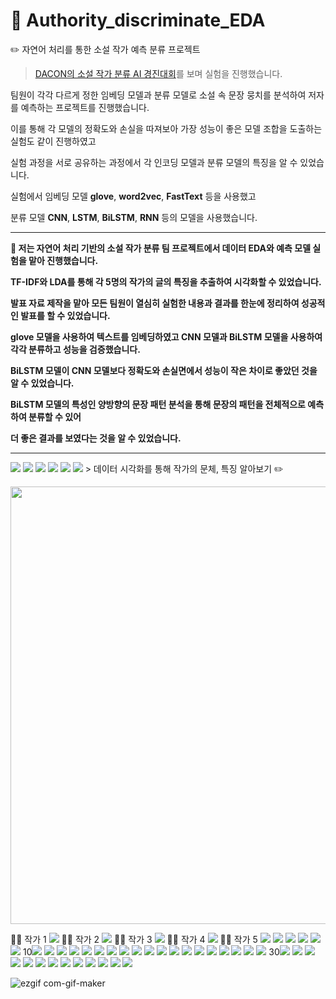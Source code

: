 # 📖 Authority_discriminate_EDA
✏️   자연어 처리를 통한 소설 작가 예측 분류 프로젝트

> [DACON의 소설 작가 분류 AI 경진대회](https://dacon.io/competitions/official/235670/overview/description)를 보며 실험을 진행했습니다.

팀원이 각각 다르게 정한 임베딩 모델과 분류 모델로 소설 속 문장 뭉치를 분석하여 저자를 예측하는 프로젝트를 진행했습니다. 

이를 통해 각 모델의 정확도와 손실을 따져보아 가장 성능이 좋은 모델 조합을 도출하는 실험도 같이 진행하였고

실험 과정을 서로 공유하는 과정에서 각 인코딩 모델과 분류 모델의 특징을 알 수 있었습니다.

실험에서 임베딩 모델 **glove**, **word2vec**, **FastText** 등을 사용했고

분류 모델 **CNN**, **LSTM**, **BiLSTM**, **RNN** 등의 모델을 사용했습니다.

----------------------------------

**📌  저는 자연어 처리 기반의 소설 작가 분류 팀 프로젝트에서 데이터 EDA와 예측 모델 실험을 맡아 진행했습니다.**

**TF-IDF와 LDA를 통해 각 5명의 작가의 글의 특징을 추출하여 시각화할 수 있었습니다.**

**발표 자료 제작을 맡아 모든 팀원이 열심히 실험한 내용과 결과를 한눈에 정리하여 성공적인 발표를 할 수 있었습니다.** 

**glove 모델을 사용하여 텍스트를 임베딩하였고 CNN 모델과 BiLSTM 모델을 사용하여 각각 분류하고 성능을 검증했습니다.**

**BiLSTM 모델이 CNN 모델보다 정확도와 손실면에서 성능이 작은 차이로 좋았던 것을 알 수 있었습니다.**

**BiLSTM 모델의 특성인 양방향의 문장 패턴 분석을 통해 문장의 패턴을 전체적으로 예측하여 분류할 수 있어**

**더 좋은 결과를 보였다는 것을 알 수 있었습니다.**

------------------------------------
<img src="https://user-images.githubusercontent.com/18055781/121135132-299cd080-c86f-11eb-9c62-6df2df432fe7.jpeg">
<img src="https://user-images.githubusercontent.com/18055781/121135159-328da200-c86f-11eb-8d9b-613c6549a584.jpeg">
<img src="https://user-images.githubusercontent.com/18055781/121135162-34576580-c86f-11eb-830d-724b1c13b680.jpeg">
<img src="https://user-images.githubusercontent.com/18055781/121135169-34effc00-c86f-11eb-9abb-b1fbf58b3b76.jpeg">
<img src="https://user-images.githubusercontent.com/18055781/121135172-35889280-c86f-11eb-8493-b14634243e3d.jpeg">
<img src="https://user-images.githubusercontent.com/18055781/121300897-61b91780-c932-11eb-8848-743c921eb831.jpeg">
> 데이터 시각화를 통해 작가의 문체, 특징 알아보기 ✏️
<p align ="center"><img src="https://user-images.githubusercontent.com/18055781/121301036-9331e300-c932-11eb-872b-838939e703c6.gif", width = "700"></p>
🧑‍🏫 작가 1
<img src="https://user-images.githubusercontent.com/18055781/121302022-04be6100-c934-11eb-94c8-8aec373561c0.png">
🧑‍🏫 작가 2
<img src="https://user-images.githubusercontent.com/18055781/121302086-1dc71200-c934-11eb-8c5d-66c7d88d1c1a.png">
🧑‍🏫 작가 3
<img src="https://user-images.githubusercontent.com/18055781/121302089-1ef83f00-c934-11eb-847e-e5eb8976ece3.png">
🧑‍🏫 작가 4
<img src="https://user-images.githubusercontent.com/18055781/121302089-1ef83f00-c934-11eb-847e-e5eb8976ece3.png"> 
🧑‍🏫 작가 5
<img src="https://user-images.githubusercontent.com/18055781/121302089-1ef83f00-c934-11eb-847e-e5eb8976ece3.png"> 

<img src="https://user-images.githubusercontent.com/18055781/121302093-20296c00-c934-11eb-8cbf-ec9634551043.png">
<img src="https://user-images.githubusercontent.com/18055781/121302097-215a9900-c934-11eb-9091-dc9012bf69fd.png">

<img src="https://user-images.githubusercontent.com/18055781/121135179-36b9bf80-c86f-11eb-970a-0566981465c9.jpeg">
<img src="https://user-images.githubusercontent.com/18055781/121135182-37525600-c86f-11eb-957c-9745c3310562.jpeg">
<img src="https://user-images.githubusercontent.com/18055781/121135184-37eaec80-c86f-11eb-9be8-5590fe2e2100.jpeg">
10<img src="https://user-images.githubusercontent.com/18055781/121135188-38838300-c86f-11eb-8efa-b0dede6d4ad4.jpeg">
<img src="https://user-images.githubusercontent.com/18055781/121135190-391c1980-c86f-11eb-8514-5e5bdd291e06.jpeg">
<img src="https://user-images.githubusercontent.com/18055781/121135193-39b4b000-c86f-11eb-840e-24e82b571b66.jpeg">
<img src="https://user-images.githubusercontent.com/18055781/121135196-3a4d4680-c86f-11eb-825c-b263ed46b2c4.jpeg">
<img src="https://user-images.githubusercontent.com/18055781/121135201-3ae5dd00-c86f-11eb-82f6-85081016e247.jpeg">
<img src="https://user-images.githubusercontent.com/18055781/121135205-3b7e7380-c86f-11eb-9168-c9d6b8f75095.jpeg">
<img src="https://user-images.githubusercontent.com/18055781/121135209-3c170a00-c86f-11eb-8aa4-3d19ca008aa0.jpeg">
<img src="https://user-images.githubusercontent.com/18055781/121135215-3cafa080-c86f-11eb-9121-2bfcff2b7441.jpeg">
<img src="https://user-images.githubusercontent.com/18055781/121135218-3d483700-c86f-11eb-9bcf-ff0883f05fa0.jpeg">
<img src="https://user-images.githubusercontent.com/18055781/121135223-3e796400-c86f-11eb-867a-acb857452427.jpeg">
<img src="https://user-images.githubusercontent.com/18055781/121135226-3f11fa80-c86f-11eb-83cb-13a515ce1b88.jpeg">
<img src="https://user-images.githubusercontent.com/18055781/121135229-3faa9100-c86f-11eb-8eb9-de66cf792058.jpeg">
<img src="https://user-images.githubusercontent.com/18055781/121135233-40432780-c86f-11eb-827b-d1c15a0c58a3.jpeg">
<img src="https://user-images.githubusercontent.com/18055781/121135235-40dbbe00-c86f-11eb-8e19-e2fb39f5bf94.jpeg">
<img src="https://user-images.githubusercontent.com/18055781/121135236-41745480-c86f-11eb-888a-8c16e96f6620.jpeg">
<img src="https://user-images.githubusercontent.com/18055781/121135240-420ceb00-c86f-11eb-9b8c-a8cf4159f581.jpeg">
<img src="https://user-images.githubusercontent.com/18055781/121135244-42a58180-c86f-11eb-8460-456079fd66a6.jpeg">
<img src="https://user-images.githubusercontent.com/18055781/121135245-433e1800-c86f-11eb-8b76-d63fbb317f4e.jpeg">
<img src="https://user-images.githubusercontent.com/18055781/121135246-433e1800-c86f-11eb-9343-e6a9e773b25c.jpeg">
30<img src="https://user-images.githubusercontent.com/18055781/121135248-43d6ae80-c86f-11eb-8d08-81a7ee55a0bd.jpeg">
<img src="https://user-images.githubusercontent.com/18055781/121135251-446f4500-c86f-11eb-888d-65ef0ba29bdc.jpeg">
<img src="https://user-images.githubusercontent.com/18055781/121135254-4507db80-c86f-11eb-993a-9a0566076ac0.jpeg">
<img src="https://user-images.githubusercontent.com/18055781/121135257-45a07200-c86f-11eb-9f4e-da0994fb9b69.jpeg">
<img src="https://user-images.githubusercontent.com/18055781/121135259-46390880-c86f-11eb-8b77-1487a535918c.jpeg">
<img src="https://user-images.githubusercontent.com/18055781/121135264-46d19f00-c86f-11eb-9237-ac40bb671aea.jpeg">
<img src="https://user-images.githubusercontent.com/18055781/121135272-4afdbc80-c86f-11eb-8f1c-02a3f0d03341.jpeg">
<img src="https://user-images.githubusercontent.com/18055781/121135317-594bd880-c86f-11eb-9c30-c3456bbbff96.jpeg">
<img src="https://user-images.githubusercontent.com/18055781/121135353-6072e680-c86f-11eb-9cd1-33b21ec87e5d.jpeg">
<img src="https://user-images.githubusercontent.com/18055781/121135369-64066d80-c86f-11eb-9757-75c3c03a6077.jpeg">
<img src="https://user-images.githubusercontent.com/18055781/121135379-6668c780-c86f-11eb-93ed-e15da6d1504e.jpeg">
<img src="https://user-images.githubusercontent.com/18055781/121135392-68cb2180-c86f-11eb-94d3-935d6bc941b3.jpeg">
<img src="https://user-images.githubusercontent.com/18055781/121135394-6963b800-c86f-11eb-82a4-31c49edd04de.jpeg">

![ezgif com-gif-maker](https://user-images.githubusercontent.com/18055781/121301036-9331e300-c932-11eb-872b-838939e703c6.gif)

